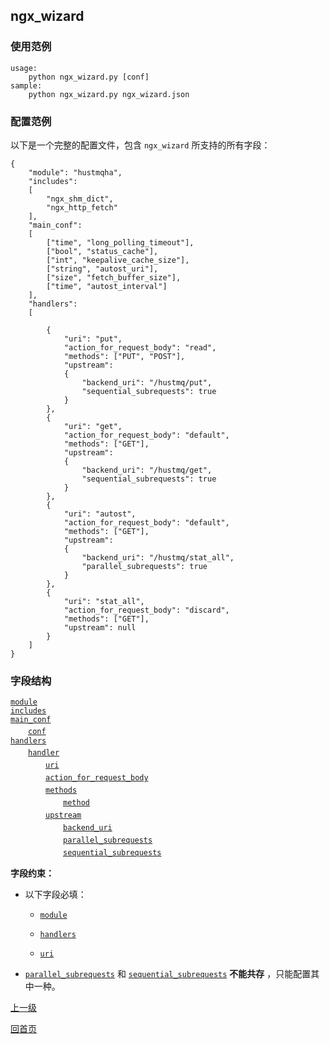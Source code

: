 ngx_wizard
--

### 使用范例 ###

    usage:
        python ngx_wizard.py [conf]
    sample:
        python ngx_wizard.py ngx_wizard.json

### 配置范例 ###

以下是一个完整的配置文件，包含 `ngx_wizard` 所支持的所有字段：

    {
        "module": "hustmqha",
        "includes": 
        [
            "ngx_shm_dict", 
            "ngx_http_fetch"
        ],
        "main_conf":
        [
            ["time", "long_polling_timeout"],
            ["bool", "status_cache"],
            ["int", "keepalive_cache_size"],
            ["string", "autost_uri"],
            ["size", "fetch_buffer_size"],
            ["time", "autost_interval"]
        ],
        "handlers":
        [
            
            {
                "uri": "put",
                "action_for_request_body": "read",
                "methods": ["PUT", "POST"],
                "upstream":
                {
                    "backend_uri": "/hustmq/put",
                    "sequential_subrequests": true
                }
            },
            {
                "uri": "get",
                "action_for_request_body": "default",
                "methods": ["GET"],
                "upstream":
                {
                    "backend_uri": "/hustmq/get",
                    "sequential_subrequests": true
                }
            },
            {
                "uri": "autost",
                "action_for_request_body": "default",
                "methods": ["GET"],
                "upstream":
                {
                    "backend_uri": "/hustmq/stat_all",
                    "parallel_subrequests": true
                }
            },
            {
                "uri": "stat_all",
                "action_for_request_body": "discard",
                "methods": ["GET"],
                "upstream": null
            }
        ]
    }

### 字段结构 ###

[`module`](ngx_wizard/module.md)  
[`includes`](ngx_wizard/includes.md)  
[`main_conf`](ngx_wizard/main_conf.md)  
　　[`conf`](ngx_wizard/conf.md)  
[`handlers`](ngx_wizard/handlers.md)  
　　[`handler`](ngx_wizard/handler.md)  
　　　　[`uri`](ngx_wizard/uri.md)  
　　　　[`action_for_request_body`](ngx_wizard/action_for_request_body.md)  
　　　　[`methods`](ngx_wizard/methods.md)  
　　　　　　[`method`](ngx_wizard/method.md)  
　　　　[`upstream`](ngx_wizard/upstream.md)  
　　　　　　[`backend_uri`](ngx_wizard/backend_uri.md)  
　　　　　　[`parallel_subrequests`](ngx_wizard/parallel_subrequests.md)  
　　　　　　[`sequential_subrequests`](ngx_wizard/sequential_subrequests.md)  

**字段约束：**

* 以下字段必填：

	*  [`module`](ngx_wizard/module.md)

	*  [`handlers`](ngx_wizard/handlers.md)

	*  [`uri`](ngx_wizard/uri.md)

* [`parallel_subrequests`](ngx_wizard/parallel_subrequests.md)  和 [`sequential_subrequests`](ngx_wizard/sequential_subrequests.md) **不能共存** ，只能配置其中一种。  

[上一级](index.md)

[回首页](../index.md)